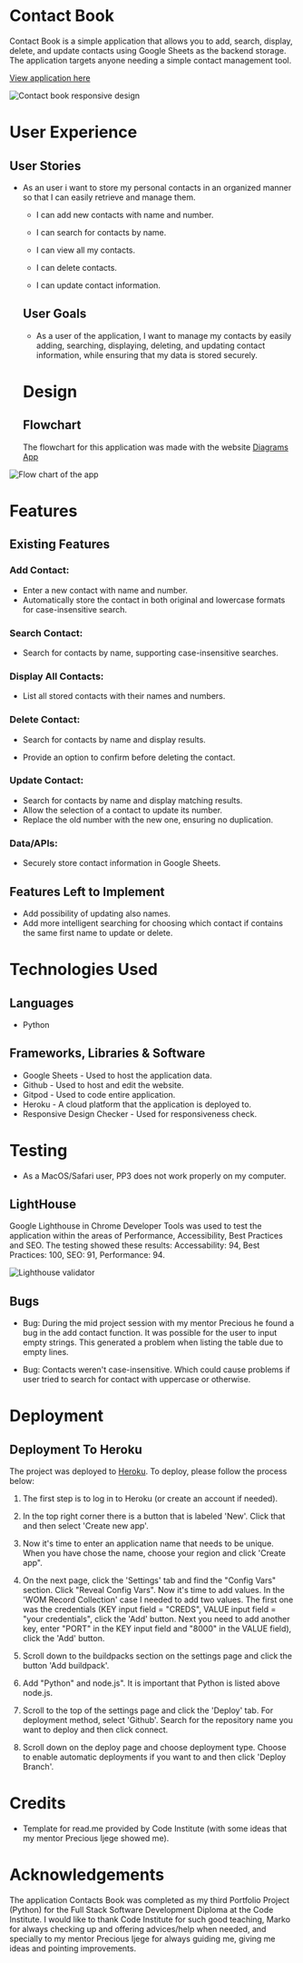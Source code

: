# Contact Book

Contact Book is a simple application that allows you to add, search, display, delete, and update contacts using Google Sheets as the backend storage. The application targets anyone needing a simple contact management tool.

[View application here](https://contact-book-volponi-6a8daca0e195.herokuapp.com/)

![Contact book responsive design](imgs/responsive.png)

# User Experience


## User Stories

* As an user i want to store my personal contacts in an organized manner so that I can easily retrieve and manage them.

  * I can add new contacts with name and number.

  * I can search for contacts by name.

  * I can view all my contacts.

  * I can delete contacts.

  * I can update contact information.

  ## User Goals

  * As a user of the application, I want to manage my contacts by easily adding, searching, displaying, deleting, and updating contact information, while ensuring that my data is stored securely. 


  # Design

  ## Flowchart

  The flowchart for this application was made with the website [Diagrams App](https://app.diagrams.net/)

![Flow chart of the app](imgs/flowchart.png)

# Features

 ## Existing Features

### Add Contact:

* Enter a new contact with name and number.
* Automatically store the contact in both original and lowercase formats for case-insensitive search.

### Search Contact:

* Search for contacts by name, supporting case-insensitive searches.

### Display All Contacts:

* List all stored contacts with their names and numbers.

### Delete Contact:

* Search for contacts by name and display results.

* Provide an option to confirm before deleting the contact.

### Update Contact:

* Search for contacts by name and display matching results.
* Allow the selection of a contact to update its number.
* Replace the old number with the new one, ensuring no duplication.

### Data/APIs:
* Securely store contact information in Google Sheets.

## Features Left to Implement

 * Add possibility of updating also names.
 * Add more intelligent searching for choosing which contact if contains the same first name to update or delete.

 # Technologies Used

 ## Languages
 * Python

 ## Frameworks, Libraries & Software
 * Google Sheets - Used to host the application data.
 * Github - Used to host and edit the website.
 * Gitpod - Used to code entire application.
 * Heroku - A cloud platform that the application is deployed to.
 * Responsive Design Checker - Used for responsiveness check.

 # Testing

 * As a MacOS/Safari user, PP3 does not work properly on my computer.

 ## LightHouse

 Google Lighthouse in Chrome Developer Tools was used to test the application within the areas of Performance, Accessibility, Best Practices and SEO. The testing showed these results: Accessability: 94, Best Practices: 100, SEO: 91, Performance: 94. 

![Lighthouse validator](imgs/lighthouse.png)

## Bugs

* Bug: During the mid project session with my mentor Precious he found a bug in the add contact function. It was possible for the user to input empty strings. This generated a problem when listing the table due to empty lines.

* Bug: Contacts weren't case-insensitive. Which could cause problems if user tried to search for contact with uppercase or otherwise.

# Deployment

## Deployment To Heroku 

The project was deployed to [Heroku](https://www.heroku.com). To deploy, please follow the process below:

1. The first step is to log in to Heroku (or create an account if needed).

2. In the top right corner there is a button that is labeled 'New'. Click that and then select 'Create new app'.

3. Now it's time to enter an application name that needs to be unique. When you have chose the name, choose your region and click 'Create app".

4. On the next page, click the 'Settings' tab and find the "Config Vars" section. Click "Reveal Config Vars". Now it's time to add values. In the 'WOM Record Collection' case I needed to add two values. The first one was the credentials (KEY input field = "CREDS", VALUE input field = "your credentials", click the 'Add' button. Next you need to add another key, enter "PORT" in the KEY input field and "8000" in the VALUE field), click the 'Add' button.

5. Scroll down to the buildpacks section on the settings page and click the button 'Add buildpack'.

6. Add "Python" and node.js". It is important that Python is listed above node.js.

7. Scroll to the top of the settings page and click the 'Deploy' tab. For deployment method, select 'Github'. Search for the repository name you want to deploy and then click connect.

8. Scroll down on the deploy page and choose deployment type. Choose to enable automatic deployments if you want to and then  click 'Deploy Branch'.

# Credits

* Template for read.me provided by Code Institute (with some ideas that my mentor Precious Ijege showed me).

# Acknowledgements

The application Contacts Book was completed as my third Portfolio Project (Python) for the Full Stack Software Development Diploma at the Code Institute. I would like to thank Code Institute for such good teaching, Marko for always checking up and offering advices/help when needed, and specially to my mentor Precious Ijege for always guiding me, giving me ideas and pointing improvements.








